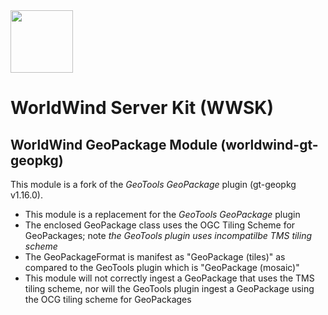 <img src="https://worldwind.arc.nasa.gov/css/images/nasa-logo.svg" height="100"/> 

# WorldWind Server Kit (WWSK)
## WorldWind GeoPackage Module (worldwind-gt-geopkg)

This module is a fork of the _GeoTools GeoPackage_ plugin (gt-geopkg v1.16.0).

* This module is a replacement for the _GeoTools GeoPackage_ plugin
* The enclosed GeoPackage class uses the OGC Tiling Scheme for GeoPackages; note _the GeoTools plugin uses incompatilbe TMS tiling scheme_
* The GeoPackageFormat is manifest as "GeoPackage (tiles)" as compared to the GeoTools plugin which is "GeoPackage (mosaic)"
* This module will not correctly ingest a GeoPackage that uses the TMS tiling scheme, nor will the GeoTools plugin ingest a GeoPackage using the OCG tiling scheme for GeoPackages
